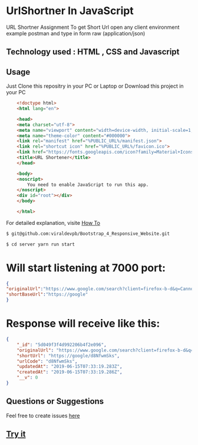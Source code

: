 # UrlShortner In JavaScript

URL Shortner Assignment
To get Short Url open any client environment example postman and type in form raw (application/json)

## Technology used : HTML , CSS and Javascript

## Usage

Just Clone this repositry in your PC or Laptop or Download this project in your PC

```HTML
    <!doctype html>
    <html lang="en">

    <head>
    <meta charset="utf-8">
    <meta name="viewport" content="width=device-width, initial-scale=1, shrink-to-fit=no">
    <meta name="theme-color" content="#000000">
    <link rel="manifest" href="%PUBLIC_URL%/manifest.json">
    <link rel="shortcut icon" href="%PUBLIC_URL%/favicon.ico">
    <link href="https://fonts.googleapis.com/icon?family=Material+Icons" rel="stylesheet">
    <title>URL Shortener</title>
    </head>

    <body>
    <noscript>
        You need to enable JavaScript to run this app.
    </noscript>
    <div id="root"></div>
    </body>

    </html>
```

For detailed explanation, visite [How To](https://code.visualstudio.com/docs/editor/github)

```bash
$ git@github.com:viraldevpb/Bootstrap_4_Responsive_Website.git
```

```bash
$ cd server yarn run start
```

# Will start listening at 7000 port:

```JSON
{
"originalUrl":"https://www.google.com/search?client=firefox-b-d&q=Cannot+GET+%2Fapi%2Fitem",
"shortBaseUrl":"https://google"
}
```

# Response will receive like this:

```JSON
{
    "_id": "5d049f3f4d992206b4f2e096",
    "originalUrl": "https://www.google.com/search?client=firefox-b-d&q=Cannot+GET+%2Fapi%2Fitem",
    "shortUrl": "https://google/d8NfwmSks",
    "urlCode": "d8NfwmSks",
    "updatedAt": "2019-06-15T07:33:19.283Z",
    "createdAt": "2019-06-15T07:33:19.286Z",
    "__v": 0
}
```

## Questions or Suggestions

Feel free to create issues [here](https://github.com/Utkarsh167/UrlShortner/issues)

## [Try it](https://github.com/viraldevpb/UrlShortner)
